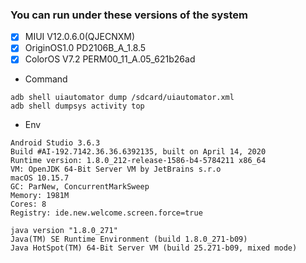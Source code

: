 ### You can run under these versions of the system
- [x] MIUI V12.0.6.0(QJECNXM)
- [x] OriginOS1.0 PD2106B_A_1.8.5
- [x] ColorOS V7.2 PERM00_11_A.05_621b26ad

- Command
```
adb shell uiautomator dump /sdcard/uiautomator.xml
adb shell dumpsys activity top
```

- Env
```
Android Studio 3.6.3
Build #AI-192.7142.36.36.6392135, built on April 14, 2020
Runtime version: 1.8.0_212-release-1586-b4-5784211 x86_64
VM: OpenJDK 64-Bit Server VM by JetBrains s.r.o
macOS 10.15.7
GC: ParNew, ConcurrentMarkSweep
Memory: 1981M
Cores: 8
Registry: ide.new.welcome.screen.force=true

java version "1.8.0_271"
Java(TM) SE Runtime Environment (build 1.8.0_271-b09)
Java HotSpot(TM) 64-Bit Server VM (build 25.271-b09, mixed mode)
```